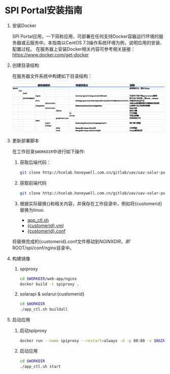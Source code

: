 # SPI Portal安装指南

1. 安装Docker

    SPI Portal应用，一下简称应用，可部署在任何支持Docker容器运行环境的服务器或云服务中。本指南以CentOS 7.3操作系统环境为例，说明应用的安装、配置过程。
    在服务器上安装Docker相关内容可参考相关链接：https://www.docker.com/get-docker

2. 创建目录结构

    在服务器文件系统中构建如下目录结构：

    ![gimp](doc/img/hierachy.png)

3. 更新部署脚本
    
    在工作目录`$WORKDIR`中进行如下操作:

    1. 获取后端代码：
        ```bash
        git clone http://hcelab.honeywell.com.cn/gitlab/uav/uav-solar-panel.git
        ```
    2. 获取前端代码
   
        ```bash
        git clone http://hcelab.honeywell.com.cn/gitlab/uav/uav-solar-panel.git
        ```
    3. 根据实际替换{}和相关内容，并保存在工作目录中，例如将{customerid}替换为linuo.
        * <a href="/deploy/app_ctl.sh">app_ctl.sh</a>
        * <a href="/deploy/{customerid}.yml">{customerid}.yml</a>
        * <a href="/deploy/{customerid}.conf">{customerid}.conf</a>
   
    将替换完成的{customerid}.conf文件移动到$NGINXDIR，即$ROOT/spi/conf/nginx目录中。

4. 构建镜像
    1. spiproxy
    
        ```bash
        cd $WORKDIR/web-app/nginx
        docker build -t spiproxy .
        ```
    2. solarapi & solarui:{customerid}
    
        ```bash
        cd $WORKDIR
        ./app_ctl.sh buildall
        ```

5. 启动应用

    1. 启动spiproxy
        ```bash
        docker run --name spiproxy --restart=always -d -p 80:80 -v $NGINXDIR:/etc/nginx/conf.d/brands spiproxy
        ```
    2. 启动应用
        ```bash
        cd $WORKDIR
        ./app_ctl.sh start
        ```
